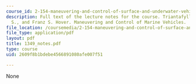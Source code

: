 ```yaml
---
course_id: 2-154-maneuvering-and-control-of-surface-and-underwater-vehicles-13-49-fall-2004
description: Full text of the lecture notes for the course. Triantafyllou, Michael
  S., and Franz S. Hover. Maneuvering and Control of Marine Vehicles.
file_location: /coursemedia/2-154-maneuvering-and-control-of-surface-and-underwater-vehicles-13-49-fall-2004/2609f8b1bdebe4566891080afe007f51_1349_notes.pdf
file_type: application/pdf
layout: pdf
title: 1349_notes.pdf
type: course
uid: 2609f8b1bdebe4566891080afe007f51

---
```

None